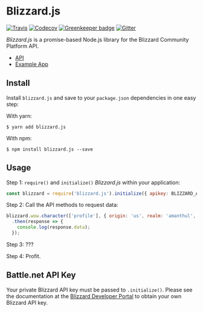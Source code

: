 # Blizzard.js

[![Travis](https://img.shields.io/travis/benweier/blizzard.js.svg?maxAge=2592000&style=flat-square)](https://travis-ci.org/benweier/blizzard.js)
[![Codecov](https://img.shields.io/codecov/c/github/benweier/blizzard.js.svg?maxAge=2592000&style=flat-square)](https://codecov.io/gh/benweier/blizzard.js)
[![Greenkeeper badge](https://img.shields.io/badge/greenkeeper-enabled-brightgreen.svg?style=flat-square)](https://greenkeeper.io)
[![Gitter](https://img.shields.io/gitter/room/benweier/blizzard.js.svg?style=flat-square&colorB=ed1965)](https://gitter.im/benweier/blizzard.js)

*Blizzard.js* is a promise-based Node.js library for the Blizzard Community Platform API.

- [API](https://github.com/benweier/blizzard.js/blob/master/API.md)
- [Example App](https://github.com/benweier/blizzard.js/tree/example)

## Install

Install `blizzard.js` and save to your `package.json` dependencies in one easy step:

With yarn:

    $ yarn add blizzard.js

With npm:

    $ npm install blizzard.js --save

## Usage

Step 1: `require()` and `initialize()` *Blizzard.js* within your application:

```javascript
const blizzard = require('blizzard.js').initialize({ apikey: BLIZZARD_API_KEY });
```

Step 2: Call the API methods to request data:

```javascript
blizzard.wow.character(['profile'], { origin: 'us', realm: 'amanthul', name: 'charni' })
  .then(response => {
    console.log(response.data);
  });
```

Step 3: ???

Step 4: Profit.

## Battle.net API Key

Your private Blizzard API key must be passed to `.initialize()`. Please see the documentation at the [Blizzard Developer Portal](https://develop.battle.net/) to obtain your own Blizzard API key.
